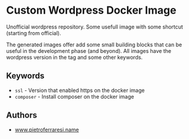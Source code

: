 # Custom Wordpress Docker Image
Unofficial wordpress repository. Some usefull image with some shortcut (starting from official).

The generated images offer add some small building blocks that can be useful in the development phase (and beyond).
All images have the wordpress version in the tag and some other keywords.

## Keywords

 - `ssl` - Version that enabled https on the docker image
 - `composer` - Install composer on the docker image

## Authors
- www.pietroferraresi.name